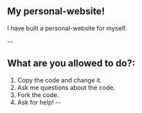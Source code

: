 ## My personal-website!

I have built a personal-website for myself. 

--

## What are you allowed to do?:
1. Copy the code and change it.
2. Ask me questions about the code.
3. Fork the code.
4. Ask for help!
-- 
